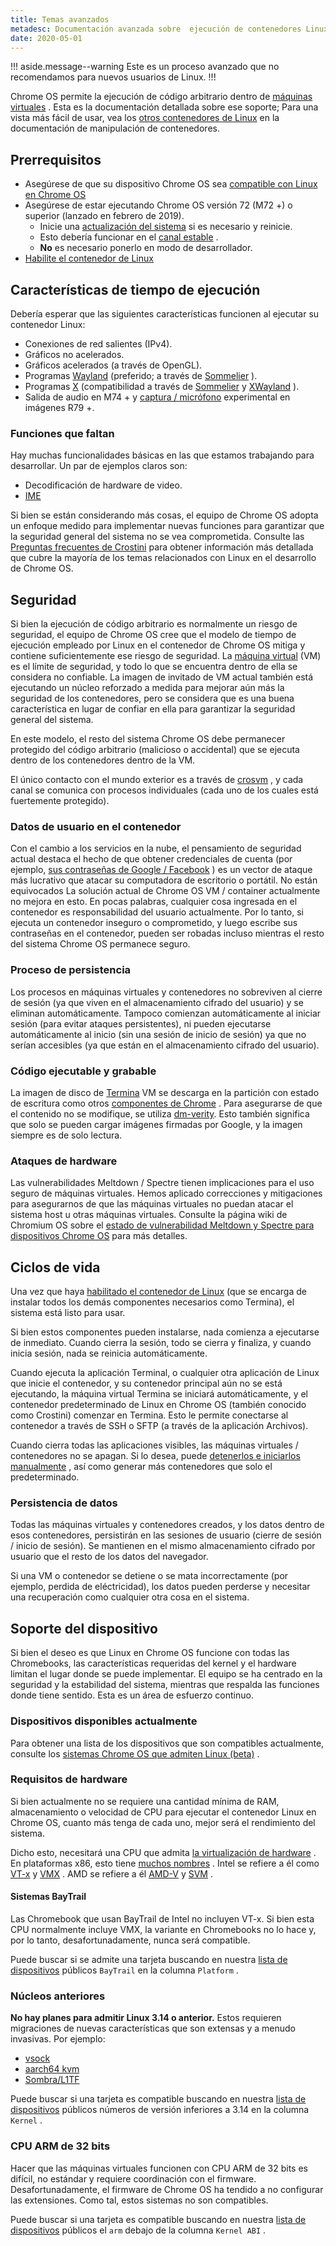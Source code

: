 ```yaml
---
title: Temas avanzados
metadesc: Documentación avanzada sobre  ejecución de contenedores Linux personalizados en Chrome OS, incluidas características de tiempo de ejecución, seguridad, sus ciclos de vida y soporte de dispositivos.
date: 2020-05-01
---
```


!!! aside.message--warning
Este es un proceso avanzado que no recomendamos para nuevos usuarios de Linux.
!!!

Chrome OS permite la ejecución de código arbitrario dentro de [máquinas virtuales](https://en.wikipedia.org/wiki/Virtual_machine) . Esta es la documentación detallada sobre ese soporte; Para una vista más fácil de usar, vea los [otros contenedores de Linux]({{page.url}}../container-manipulation#using-another-linux-distribution) en la documentación de manipulación de contenedores.

## Prerrequisitos

- Asegúrese de que su dispositivo Chrome OS sea [compatible con Linux en Chrome OS](https://sites.google.com/a/chromium.org/dev/chromium-os/chrome-os-systems-supporting-linux)
- Asegúrese de estar ejecutando Chrome OS versión 72 (M72 +) o superior (lanzado en febrero de 2019).
  - Inicie una [actualización del sistema](https://support.google.com/chromebook/answer/177889?hl={{locale.code}}) si es necesario y reinicie.
  - Esto debería funcionar en el [canal estable](https://support.google.com/chromebook/answer/1086915?hl={{locale.code}}) .
  - **No** es necesario ponerlo en modo de desarrollador.
- [Habilite el contenedor de Linux]({{page.url}}../#enabling-the-linux-container)

## Características de tiempo de ejecución

Debería esperar que las siguientes características funcionen al ejecutar su contenedor Linux:

- Conexiones de red salientes (IPv4).
- Gráficos no acelerados.
- Gráficos acelerados (a través de OpenGL).
- Programas [Wayland](https://wayland.freedesktop.org/) (preferido; a través de [Sommelier](https://chromium.googlesource.com/chromiumos/platform2/+/master/vm_tools/sommelier/) ).
- Programas [X](https://en.wikipedia.org/wiki/X_Window_System) (compatibilidad a través de [Sommelier](https://chromium.googlesource.com/chromiumos/platform2/+/master/vm_tools/sommelier/) y [XWayland](https://wayland.freedesktop.org/xserver.html) ).
- Salida de audio en M74 + y [captura / micrófono](https://crbug.com/932268) experimental en imágenes R79 +.

### Funciones que faltan

Hay muchas funcionalidades básicas en  las que estamos trabajando para desarrollar. Un par de ejemplos claros son:

- Decodificación de hardware de video.
- [IME](https://crbug.com/826614)

Si bien se están considerando más cosas, el equipo de Chrome OS adopta un enfoque medido para implementar nuevas funciones para garantizar que la seguridad general del sistema no se vea comprometida. Consulte las [Preguntas frecuentes de Crostini]({{page.url}}../crostini-faq) para obtener información más detallada que cubre la mayoría de los temas relacionados con Linux en el desarrollo de Chrome OS.

## Seguridad

Si bien la ejecución de código arbitrario es normalmente un riesgo de seguridad, el equipo de Chrome OS cree que el modelo de tiempo de ejecución empleado por Linux en el contenedor de Chrome OS mitiga y contiene suficientemente ese riesgo de seguridad. La [máquina virtual](https://es.wikipedia.org/wiki/M%C3%A1quina_virtual) (VM) es el límite de seguridad, y todo lo que se encuentra dentro de ella se considera no confiable. La imagen de invitado de VM actual también está ejecutando un núcleo reforzado a medida para mejorar aún más la seguridad de los contenedores, pero se considera que es una buena característica en lugar de confiar en ella para garantizar la seguridad general del sistema.

En este modelo, el resto del sistema Chrome OS debe permanecer protegido del código arbitrario (malicioso o accidental) que se ejecuta dentro de los contenedores dentro de la VM.

El único contacto con el mundo exterior es a través de [crosvm](https://chromium.googlesource.com/chromiumos/platform/crosvm/) , y cada canal se comunica con procesos individuales (cada uno de los cuales está fuertemente protegido).

### Datos de usuario en el contenedor

Con el cambio a los servicios en la nube, el pensamiento de seguridad actual destaca el hecho de que obtener credenciales de cuenta (por ejemplo, [sus contraseñas de Google / Facebook](https://xkcd.com/1200/) ) es un vector de ataque más lucrativo que atacar su computadora de escritorio o portátil. No están equivocados La solución actual de Chrome OS VM / container actualmente no mejora en esto. En pocas palabras, cualquier cosa ingresada en el contenedor es responsabilidad del usuario actualmente. Por lo tanto, si ejecuta un contenedor inseguro o comprometido, y luego escribe sus contraseñas en el contenedor, pueden ser robadas incluso mientras el resto del sistema Chrome OS permanece seguro.

### Proceso de persistencia

Los procesos en máquinas virtuales y contenedores no sobreviven al cierre de sesión (ya que viven en el almacenamiento cifrado del usuario) y se eliminan automáticamente. Tampoco comienzan automáticamente al iniciar sesión (para evitar ataques persistentes), ni pueden ejecutarse automáticamente al inicio (sin una sesión de inicio de sesión) ya que no serían accesibles (ya que están en el almacenamiento cifrado del usuario).

### Código ejecutable y grabable

La imagen de disco de [Termina](https://chromium.googlesource.com/chromiumos/overlays/board-overlays/+/master/project-termina/) VM se descarga en la partición con estado de escritura como otros [componentes de Chrome](https://chromium.googlesource.com/chromium/src/+/lkgr/components/component_updater/README.md) . Para asegurarse de que el contenido no se modifique, se utiliza [dm-verity](https://gitlab.com/cryptsetup/cryptsetup/wikis/DMVerity). Esto también significa que solo se pueden cargar imágenes firmadas por Google, y la imagen siempre es de solo lectura.

### Ataques de hardware

Las vulnerabilidades Meltdown / Spectre tienen implicaciones para el uso seguro de máquinas virtuales. Hemos aplicado correcciones y mitigaciones para asegurarnos de que las máquinas virtuales no puedan atacar el sistema host u otras máquinas virtuales. Consulte la página wiki de Chromium OS sobre el [estado de vulnerabilidad Meltdown y Spectre para dispositivos Chrome OS](http://dev.chromium.org/chromium-os/meltdown-spectre-vulnerability-status) para más detalles.

## Ciclos de vida

Una vez que haya [habilitado el contenedor de Linux]({{page.url}}../#enabling-the-linux-container) (que se encarga de instalar todos los demás componentes necesarios como Termina), el sistema está listo para usar.

Si bien estos componentes pueden instalarse, nada comienza a ejecutarse de inmediato. Cuando cierra la sesión, todo se cierra y finaliza, y cuando inicia sesión, nada se reinicia automáticamente.

Cuando ejecuta la aplicación Terminal, o cualquier otra aplicación de Linux que inicie el contenedor, y su contenedor principal aún no se está ejecutando, la máquina virtual Termina se iniciará automáticamente, y el contenedor predeterminado de Linux en Chrome OS (también conocido como Crostini) comenzar en Termina. Esto le permite conectarse al contenedor a través de SSH o SFTP (a través de la aplicación Archivos).

Cuando cierra todas las aplicaciones visibles, las máquinas virtuales / contenedores no se apagan. Si lo desea, puede [detenerlos e iniciarlos manualmente]({{page.url}}../container-manipulation#manually-starting-the-container) , así como generar más contenedores que solo el predeterminado.

### Persistencia de datos

Todas las máquinas virtuales y contenedores creados, y los datos dentro de esos contenedores, persistirán en las sesiones de usuario (cierre de sesión / inicio de sesión). Se mantienen en el mismo almacenamiento cifrado por usuario que el resto de los datos del navegador.

Si una VM o contenedor se detiene o se mata incorrectamente (por ejemplo, perdida de eléctricidad), los datos pueden perderse y necesitar una recuperación como cualquier otra cosa en el sistema.

## Soporte del dispositivo

Si bien el deseo es que Linux en Chrome OS funcione con todas las Chromebooks, las características requeridas del kernel y el hardware limitan el lugar donde se puede implementar. El equipo se ha centrado en la seguridad y la estabilidad del sistema, mientras que respalda las funciones donde tiene sentido. Esta es un área de esfuerzo continuo.

### Dispositivos disponibles actualmente

Para obtener una lista de los dispositivos que son compatibles actualmente, consulte los [sistemas Chrome OS que admiten Linux (beta)](https://sites.google.com/a/chromium.org/dev/chromium-os/chrome-os-systems-supporting-linux) .

### Requisitos de hardware

Si bien actualmente no se requiere una cantidad mínima de RAM, almacenamiento o velocidad de CPU para ejecutar el contenedor Linux en Chrome OS, cuanto más tenga de cada uno, mejor será el rendimiento del sistema.

Dicho esto, necesitará una CPU que admita [la virtualización de hardware](https://en.wikipedia.org/wiki/Hardware_virtualization) . En plataformas x86, esto tiene [muchos nombres](https://en.wikipedia.org/wiki/X86_virtualization) . Intel se refiere a él como [VT-x](https://en.wikipedia.org/wiki/Intel%20VT-x) y [VMX](https://en.wikipedia.org/wiki/Intel%20VT-x) . AMD se refiere a él [AMD-V](https://en.wikipedia.org/wiki/AMD-V) y [SVM](https://en.wikipedia.org/wiki/AMD-V) .

#### Sistemas BayTrail

Las Chromebook que usan BayTrail de Intel no incluyen VT-x. Si bien esta CPU normalmente incluye VMX, la variante en Chromebooks no lo hace y, por lo tanto, desafortunadamente, nunca será compatible.

Puede buscar si se admite una tarjeta buscando en nuestra [lista de dispositivos](http://dev.chromium.org/chromium-os/developer-information-for-chrome-os-devices) públicos `BayTrail` en la columna `Platform` .

### Núcleos anteriores

**No hay planes para admitir Linux 3.14 o anterior.** Estos requieren migraciones de nuevas características que son extensas y a menudo invasivas. Por ejemplo:

- [vsock](https://crbug.com/763970)
- [aarch64 kvm](https://crbug.com/846515)
- [Sombra/L1TF](https://crbug.com/875512)

Puede buscar si una tarjeta es compatible buscando en nuestra [lista de dispositivos](http://dev.chromium.org/chromium-os/developer-information-for-chrome-os-devices) públicos números de versión inferiores a 3.14 en la columna `Kernel` .

### CPU ARM de 32 bits

Hacer que las máquinas virtuales funcionen con CPU ARM de 32 bits es difícil, no estándar y requiere coordinación con el firmware. Desafortunadamente, el firmware de Chrome OS ha tendido a no configurar las extensiones. Como tal, estos sistemas no son compatibles.

Puede buscar si una tarjeta es compatible buscando en nuestra [lista de dispositivos](http://dev.chromium.org/chromium-os/developer-information-for-chrome-os-devices) públicos el `arm` debajo de la columna `Kernel ABI` .
